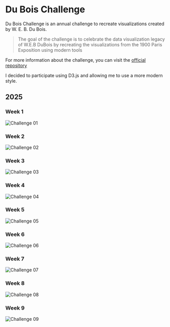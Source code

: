 # Du Bois Challenge

Du Bois Challenge is an annual challenge to recreate visualizations created by W. E. B. Du Bois.

> The goal of the challenge is to celebrate the data visualization legacy of W.E.B DuBois by recreating the visualizations from the 1900 Paris Exposition using modern tools

For more information about the challenge, you can visit the [official repository](https://github.com/ajstarks/dubois-data-portraits/tree/master/challenge)

I decided to participate using D3.js and allowing me to use a more modern style. 

## 2025

### Week 1
![Challenge 01](https://github.com/juanchiparra/du-bois-challenge/blob/main/2025/Challenge01/challenge01.png)

### Week 2
![Challenge 02](https://github.com/juanchiparra/du-bois-challenge/blob/main/2025/Challenge02/challenge02.png)

### Week 3
![Challenge 03](https://github.com/juanchiparra/du-bois-challenge/blob/main/2025/Challenge03/challenge03.png)

### Week 4
![Challenge 04](https://github.com/juanchiparra/du-bois-challenge/blob/main/2025/Challenge04/challenge04.png)

### Week 5
![Challenge 05](https://github.com/juanchiparra/du-bois-challenge/blob/main/2025/Challenge05/challenge05.png)

### Week 6
![Challenge 06](https://github.com/juanchiparra/du-bois-challenge/blob/main/2025/Challenge06/challenge06.png)

### Week 7
![Challenge 07](https://github.com/juanchiparra/du-bois-challenge/blob/main/2025/Challenge07/challenge07.png)

### Week 8
![Challenge 08](https://github.com/juanchiparra/du-bois-challenge/blob/main/2025/Challenge08/challenge08.png)

### Week 9
![Challenge 09](https://github.com/juanchiparra/du-bois-challenge/blob/main/2025/Challenge09/challenge09.png)
